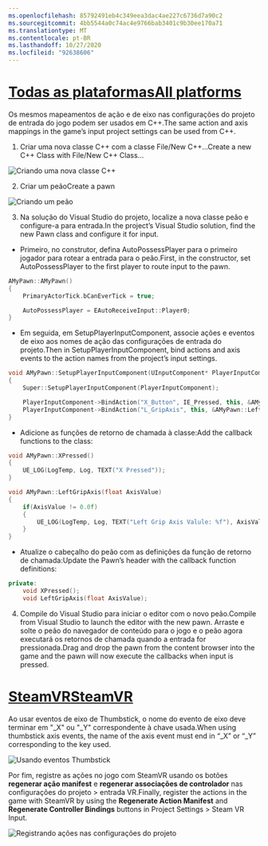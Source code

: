 ```yaml
---
ms.openlocfilehash: 85792491eb4c349eea3dac4ae227c6736d7a90c2
ms.sourcegitcommit: 4bb5544a0c74ac4e9766bab3401c9b30ee170a71
ms.translationtype: MT
ms.contentlocale: pt-BR
ms.lasthandoff: 10/27/2020
ms.locfileid: "92638606"
---
```

# <a name="all-platforms"></a>[<span data-ttu-id="ba7eb-101">Todas as plataformas</span><span class="sxs-lookup"><span data-stu-id="ba7eb-101">All platforms</span></span>](#tab/all)

<span data-ttu-id="ba7eb-102">Os mesmos mapeamentos de ação e de eixo nas configurações do projeto de entrada do jogo podem ser usados em C++.</span><span class="sxs-lookup"><span data-stu-id="ba7eb-102">The same action and axis mappings in the game’s input project settings can be used from C++.</span></span>

1. <span data-ttu-id="ba7eb-103">Criar uma nova classe C++ com a classe File/New C++...</span><span class="sxs-lookup"><span data-stu-id="ba7eb-103">Create a new C++ Class with File/New C++ Class...</span></span>

![Criando uma nova classe C++](../images/reverb-g2-img-11.png)

2. <span data-ttu-id="ba7eb-105">Criar um peão</span><span class="sxs-lookup"><span data-stu-id="ba7eb-105">Create a pawn</span></span>

![Criando um peão](../images/reverb-g2-img-12.png)

3. <span data-ttu-id="ba7eb-107">Na solução do Visual Studio do projeto, localize a nova classe peão e configure-a para entrada.</span><span class="sxs-lookup"><span data-stu-id="ba7eb-107">In the project’s Visual Studio solution, find the new Pawn class and configure it for input.</span></span>
* <span data-ttu-id="ba7eb-108">Primeiro, no construtor, defina AutoPossessPlayer para o primeiro jogador para rotear a entrada para o peão.</span><span class="sxs-lookup"><span data-stu-id="ba7eb-108">First, in the constructor, set AutoPossessPlayer to the first player to route input to the pawn.</span></span>

```cpp
AMyPawn::AMyPawn()
{
    PrimaryActorTick.bCanEverTick = true;

    AutoPossessPlayer = EAutoReceiveInput::Player0;
}
```

* <span data-ttu-id="ba7eb-109">Em seguida, em SetupPlayerInputComponent, associe ações e eventos de eixo aos nomes de ação das configurações de entrada do projeto.</span><span class="sxs-lookup"><span data-stu-id="ba7eb-109">Then in SetupPlayerInputComponent, bind actions and axis events to the action names from the project’s input settings.</span></span>

```cpp
void AMyPawn::SetupPlayerInputComponent(UInputComponent* PlayerInputComponent)
{
    Super::SetupPlayerInputComponent(PlayerInputComponent);

    PlayerInputComponent->BindAction("X_Button", IE_Pressed, this, &AMyPawn::XPressed);
    PlayerInputComponent->BindAction("L_GripAxis", this, &AMyPawn::LeftGripAxis);
}
```

* <span data-ttu-id="ba7eb-110">Adicione as funções de retorno de chamada à classe:</span><span class="sxs-lookup"><span data-stu-id="ba7eb-110">Add the callback functions to the class:</span></span>

```cpp
void AMyPawn::XPressed()
{
    UE_LOG(LogTemp, Log, TEXT("X Pressed"));
}

void AMyPawn::LeftGripAxis(float AxisValue)
{
    if(AxisValue != 0.0f) 
    {
        UE_LOG(LogTemp, Log, TEXT("Left Grip Axis Valule: %f"), AxisValue);
    }
}
```

* <span data-ttu-id="ba7eb-111">Atualize o cabeçalho do peão com as definições da função de retorno de chamada:</span><span class="sxs-lookup"><span data-stu-id="ba7eb-111">Update the Pawn’s header with the callback function definitions:</span></span>

```cpp
private:
    void XPressed();
    void LeftGripAxis(float AxisValue);
```

4. <span data-ttu-id="ba7eb-112">Compile do Visual Studio para iniciar o editor com o novo peão.</span><span class="sxs-lookup"><span data-stu-id="ba7eb-112">Compile from Visual Studio to launch the editor with the new pawn.</span></span> <span data-ttu-id="ba7eb-113">Arraste e solte o peão do navegador de conteúdo para o jogo e o peão agora executará os retornos de chamada quando a entrada for pressionada.</span><span class="sxs-lookup"><span data-stu-id="ba7eb-113">Drag and drop the pawn from the content browser into the game and the pawn will now execute the callbacks when input is pressed.</span></span>

# <a name="steamvr"></a>[<span data-ttu-id="ba7eb-114">SteamVR</span><span class="sxs-lookup"><span data-stu-id="ba7eb-114">SteamVR</span></span>](#tab/steamvr)

<span data-ttu-id="ba7eb-115">Ao usar eventos de eixo de Thumbstick, o nome do evento de eixo deve terminar em "_X" ou "_Y" correspondente à chave usada.</span><span class="sxs-lookup"><span data-stu-id="ba7eb-115">When using thumbstick axis events, the name of the axis event must end in “_X” or “_Y” corresponding to the key used.</span></span>

![Usando eventos Thumbstick](../images/reverb-g2-img-09.png)

<span data-ttu-id="ba7eb-117">Por fim, registre as ações no jogo com SteamVR usando os botões **regenerar ação manifest** e **regenerar associações de controlador** nas configurações do projeto > entrada VR.</span><span class="sxs-lookup"><span data-stu-id="ba7eb-117">Finally, register the actions in the game with SteamVR by using the **Regenerate Action Manifest** and **Regenerate Controller Bindings** buttons in Project Settings > Steam VR Input.</span></span>

![Registrando ações nas configurações do projeto](../images/reverb-g2-img-10.png)

